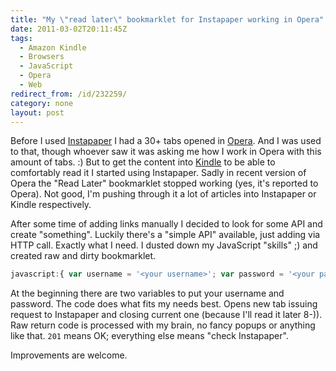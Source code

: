 ```yaml
---
title: "My \"read later\" bookmarklet for Instapaper working in Opera"
date: 2011-03-02T20:11:45Z
tags:
  - Amazon Kindle
  - Browsers
  - JavaScript
  - Opera
  - Web
redirect_from: /id/232259/
category: none
layout: post
---
```

Before I used [Instapaper][1] I had a 30+ tabs opened in [Opera][2]. And I was used to that, though whoever saw it was asking me how I work in Opera with this amount of tabs. :) But to get the content into [Kindle][3] to be able to comfortably read it I started using Instapaper. Sadly in recent version of Opera the "Read Later" bookmarklet stopped working (yes, it's reported to Opera). Not good, I'm pushing through it a lot of articles into Instapaper or Kindle respectively.

After some time of adding links manually I decided to look for some API and create "something". Luckily there's a "simple API" available, just adding via HTTP call. Exactly what I need. I dusted down my JavaScript "skills" ;) and created raw and dirty bookmarklet.

```javascript
javascript:{ var username = '<your username>'; var password = '<your password>'; window.open('https://www.instapaper.com/api/add?username=' + username + '&password=' + password + '&url=' + encodeURIComponent(window.location.href)); window.close(); }
```

At the beginning there are two variables to put your username and password. The code does what fits my needs best. Opens new tab issuing request to Instapaper and closing current one (because I'll read it later 8-)). Raw return code is processed with my brain, no fancy popups or anything like that. `201` means OK; everything else means "check Instapaper".

Improvements are welcome.

[1]: http://www.instapaper.com
[2]: http://www.opera.com
[3]: http://www.kindle.com